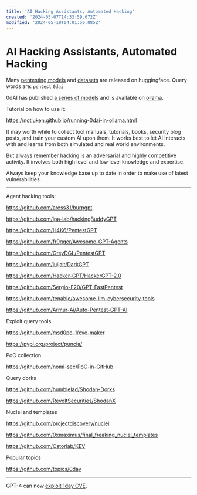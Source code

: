 ```yaml
---
title: 'AI Hacking Assistants, Automated Hacking'
created: '2024-05-07T14:33:59.672Z'
modified: '2024-05-10T04:01:50.085Z'
---
```


# AI Hacking Assistants, Automated Hacking

Many [pentesting models](https://hf-mirror.com/models?search=pentest) and [datasets](https://hf-mirror.com/datasets?search=pentest) are released on huggingface. Query words are: `pentest` `0dai`

0dAI has published [a series of models](https://hf-mirror.com/0dAI) and is available on [ollama](https://ollama.com/jjflores/0dai-v2).

Tutorial on how to use it:

https://notluken.github.io/running-0dai-in-ollama.html

It may worth while to collect tool manuals, tutorials, books, security blog posts, and train your custom AI upon them. It works best to let AI interacts with and learns from both simulated and real world environments.

But always remember hacking is an adversarial and highly competitive activity. It involves both high level and low level knowledge and expertise.

Always keep your knowledge base up to date in order to make use of latest vulnerabilities.

---

Agent hacking tools:

https://github.com/aress31/burpgpt

https://github.com/ipa-lab/hackingBuddyGPT

https://github.com/H4K6/PentestGPT

https://github.com/fr0gger/Awesome-GPT-Agents

https://github.com/GreyDGL/PentestGPT

https://github.com/luijait/DarkGPT

https://github.com/Hacker-GPT/HackerGPT-2.0

https://github.com/Sergio-F20/GPT-FastPentest

https://github.com/tenable/awesome-llm-cybersecurity-tools

https://github.com/Armur-Ai/Auto-Pentest-GPT-AI

Exploit query tools

https://github.com/msd0pe-1/cve-maker

https://pypi.org/project/puncia/

PoC collection

https://github.com/nomi-sec/PoC-in-GitHub



Query dorks

https://github.com/humblelad/Shodan-Dorks

https://github.com/RevoltSecurities/ShodanX

Nuclei and templates

https://github.com/projectdiscovery/nuclei

https://github.com/0xmaximus/final_freaking_nuclei_templates

https://github.com/Ostorlab/KEV

Popular topics

https://github.com/topics/0day

---

GPT-4 can now [exploit 1day CVE](https://arxiv.org/pdf/2404.08144).
